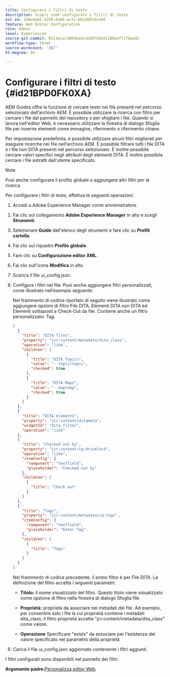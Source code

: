 ```yaml
---
title: Configurare i filtri di testo
description: Scopri come configurare i filtri di testo
exl-id: 180e4ab5-5259-4a00-ac3c-bb1d6814ce0d
feature: Web Editor Configuration
role: Admin
level: Experienced
source-git-commit: 0513ecac38840a4cc649758bd1180edff1f8aed1
workflow-type: tm+mt
source-wordcount: '367'
ht-degree: 0%

---
```


# Configurare i filtri di testo {#id21BPD0FK0XA}

AEM Guides offre la funzione di cercare testo nei file presenti nel percorso selezionato dell’archivio AEM. È possibile utilizzare la ricerca con filtro per cercare i file dal pannello del repository o per sfogliare i file. Quando si lavora nell&#39;editor Web, è necessario utilizzare la finestra di dialogo Sfoglia file per inserire elementi come immagine, riferimento o riferimento chiave.

Per impostazione predefinita, è possibile utilizzare alcuni filtri migliorati per eseguire ricerche nei file nell’archivio AEM. È possibile filtrare tutti i file DITA o i file non DITA presenti nel percorso selezionato. È inoltre possibile cercare valori specifici negli attributi degli elementi DITA. È inoltre possibile cercare i file estratti dall&#39;utente specificato.

>[!NOTE]
>
> Puoi anche configurare il profilo globale e aggiungere altri filtri per la ricerca.

Per configurare i filtri di testo, effettua le seguenti operazioni:

1. Accedi a Adobe Experience Manager come amministratore.
1. Fai clic sul collegamento **Adobe Experience Manager** in alto e scegli **Strumenti**.
1. Selezionare **Guide** dall&#39;elenco degli strumenti e fare clic su **Profili cartella**.
1. Fai clic sul riquadro **Profilo globale**.
1. Fare clic su **Configurazione editor XML**.
1. Fai clic sull&#39;icona **Modifica** in alto.
1. Scarica il file ui\_config.json.
1. Configura i filtri nel file. Puoi anche aggiungere filtri personalizzati, come illustrato nell’esempio seguente:

   Nel frammento di codice riportato di seguito viene illustrato come aggiungere opzioni di filtro File DITA, Elementi DITA non DITA ed Elementi sottoposti a Check-Out da file. Contiene anche un filtro personalizzato: Tag.

   ```json
   [
     {
       "title": "DITA files",
       "property": "jcr:content/metadata/dita_class",
       "operation": "like",
       "children": [
         {
           "title": "DITA Topics",
           "value": "- topic/topic",
           "checked": true
         },
         {
           "title": "DITA Maps",
           "value": "- map/map",
           "checked": true
         }
       ]
     },
     {
       "title": "DITA elements",
       "property": "jcr:content/ditameta",
       "widgetId": "dita_filter",
       "operation": "like"
     },
     {
       "title": "Checked out by",
       "property": "jcr:content/cq:drivelock",
       "operation": "like",
       "itemConfig": {
         "component": "textfield",
         "placeholder": "Checked out by"
       },
       "children": [
         {
           "title": "Check out"
         }
       ]
     },
     {
       "title": "Tags",
       "property": "jcr:content/metadata/cq:tags",
       "itemConfig": {
         "component": "textfield",
         "placeholder": "Enter Tag"
       },
       "children": [
         {
           "title": "Tags"
         }
       ]
     }
   ]
   ```

   Nel frammento di codice precedente, il primo filtro è per File DITA. La definizione del filtro accetta i seguenti parametri:

   - **Titolo:** il nome visualizzato del filtro. Questo titolo viene visualizzato come opzione di filtro nella finestra di dialogo Sfoglia file.

   - **Proprietà:** proprietà da associare nei metadati del file. Ad esempio, per consentire solo i file la cui proprietà contiene i metadati dita\_class, il filtro proprietà accetta &quot;jcr:content/metadata/dita\_class&quot; come valore.

   - **Operazione** Specificare &quot;exists&quot; da associare per l&#39;esistenza del valore specificato nel parametro della proprietà

1. Carica il file ui\_config.json aggiornato contenente i filtri aggiunti.

I filtri configurati sono disponibili nel pannello dei filtri.

**Argomento padre:**&#x200B;[ Personalizza editor Web](conf-web-editor.md)
